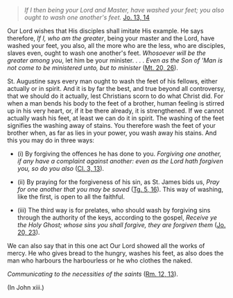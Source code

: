
> _If I then being your Lord and Master, have washed your feet; you also ought to wash one another's feet._ [Jo. 13, 14](https://vulgata.online/bible/Jo.13?ed=DR2&vfn=DR2.Jo.13.14:vs)

Our Lord wishes that His disciples shall imitate His example. He says therefore, _If I, who am the greater_, being your master and the Lord, have washed your feet, you also, all the more who are the less, who are disciples, slaves even, ought to wash one another's feet. _Whosoever will be the greater among you_, let him be your minister. . . . _Even as the Son of 'Man is not come to be ministered unto, but to minister_ ([Mt. 20, 26](https://vulgata.online/bible/Mt.20?ed=DR2&vfn=DR2.Mt.20.26:vs)).

St. Augustine says every man ought to wash the feet of his fellows, either actually or in spirit. And it is by far the best, and true beyond all controversy, that we should do it actually, lest Christians scorn to do what Christ did. For when a man bends his body to the feet of a brother, human feeling is stirred up in his very heart, or, if it be there already, it is strengthened. If we cannot actually wash his feet, at least we can do it in spirit. The washing of the feet signifies the washing away of stains. You therefore wash the feet of your brother when, as far as lies in your power, you wash away his stains. And this you may do in three ways:

- (i) By forgiving the offences he has done to you. _Forgiving one another, if any have a complaint against another: even as the Lord hath forgiven you, so do you also_ ([Cl. 3, 13](https://vulgata.online/bible/Cl.3?ed=DR2&vfn=DR2.Cl.3.13:vs)).

- (ii) By praying for the forgiveness of his sin, as St. James bids us, _Pray for one another that you may be saved_ ([Tg. 5, 16](https://vulgata.online/bible/Tg.5?ed=DR2&vfn=DR2.Tg.5.16:vs)). This way of washing, like the first, is open to all the faithful.

- (iii) The third way is for prelates, who should wash by forgiving sins through the authority of the keys, according to the gospel, _Receive ye the Holy Ghost; whose sins you shall forgive, they are forgiven them_ ([Jo. 20, 23](https://vulgata.online/bible/Jo.20?ed=DR2&vfn=DR2.Jo.20.23:vs)).

We can also say that in this one act Our Lord showed all the works of mercy. He who gives bread to the hungry, washes his feet, as also does the man who harbours the harbourless or he who clothes the naked.

_Communicating to the necessities of the saints_ ([Rm. 12, 13](https://vulgata.online/bible/Rm.12?ed=DR2&vfn=DR2.Rm.12.13:vs)).

(In John xiii.)

